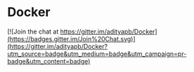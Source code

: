 # Docker

[![Join the chat at https://gitter.im/adityapb/Docker](https://badges.gitter.im/Join%20Chat.svg)](https://gitter.im/adityapb/Docker?utm_source=badge&utm_medium=badge&utm_campaign=pr-badge&utm_content=badge)
